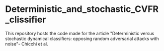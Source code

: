 # Deterministic_and_stochastic_CVFR_clissifier
This repository hosts the code made for the article "Deterministic versus stochastic dynamical classifiers: opposing random adversarial attacks with noise"- Chicchi et al.
